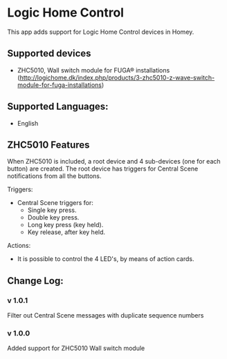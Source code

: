 # Logic Home Control

This app adds support for Logic Home Control devices in Homey.

## Supported devices
* ZHC5010, Wall switch module for FUGA® installations (http://logichome.dk/index.php/products/3-zhc5010-z-wave-switch-module-for-fuga-installations)

## Supported Languages:
* English

## ZHC5010 Features

When ZHC5010 is included, a root device and 4 sub-devices (one for each button) are created.
The root device has triggers for Central Scene notifications from all the buttons.

Triggers:
* Central Scene triggers for:
  * Single key press.
  * Double key press.
  * Long key press (key held).
  * Key release, after key held.
  
 Actions:
 * It is possible to control the 4 LED's, by means of action cards.

## Change Log:
### v 1.0.1
Filter out Central Scene messages with duplicate sequence numbers
### v 1.0.0
Added support for ZHC5010 Wall switch module
